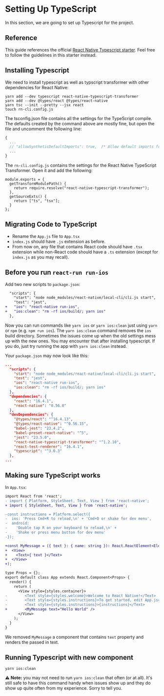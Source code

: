 # Setting Up TypeScript

In this section, we are going to set up Typescript for the project.

## Reference

This guide references the official [React Native Typescript starter](https://github.com/Microsoft/TypeScript-React-Native-Starter). Feel free to follow the guidelines in this starter instead.

## Installing Typescript

We need to install typescript as well as typscript transformer with other dependencies for React Native:

```
yarn add --dev typescript react-native-typescript-transformer
yarn add --dev @types/react @types/react-native
yarn tsc --init --pretty --jsx react
touch rn-cli.config.js
```

The tsconfig.json file contains all the settings for the TypeScript compile. The defaults created by the command above are mostly fine, but open the file and uncomment the following line:

```js
{
  ...
  // "allowSyntheticDefaultImports": true,  /* Allow default imports from modules with no default export. This does not affect code emit, just typechecking. */
  ...
}
```

The `rn-cli.config.js` contains the settings for the React Native TypeScript Transformer. Open it and add the following:

```
module.exports = {
  getTransformModulePath() {
    return require.resolve("react-native-typescript-transformer");
  },
  getSourceExts() {
    return ["ts", "tsx"];
  }
};
```

## Migrating Code to TypeScript

- Rename the `App.js` file to `App.tsx`
- `index.js` should have `.js` extension as before.
- From now on, any file that contains React code should have `.tsx` extension while non-React code should have a `.ts` extension (except for `index.js` as you may recall).

## Before you run `react-run run-ios`

Add two new scripts to `package.json`:

```diff
  "scripts": {
    "start": "node node_modules/react-native/local-cli/cli.js start",
    "test": "jest",
+   "ios": "react-native run-ios",
+   "ios:clean": "rm -rf ios/build/; yarn ios"
  },
```

Now you can run commands like `yarn ios` or `yarn ios:clean` just using `yarn` or `npm` (e.g. `npm run ios`). The `yarn ios:clean` command removes the `ios` build directory. Sometimes the issues come up when the old settings mess up with the new ones. You may encounter that after installing typescript. If you do, just try running the app with `yarn ios:clean` instead.

Your `package.json` may now look like this:

```json
...
  "scripts": {
    "start": "node node_modules/react-native/local-cli/cli.js start",
    "test": "jest",
    "ios": "react-native run-ios",
    "ios:clean": "rm -rf ios/build/; yarn ios"
  },
  "dependencies": {
    "react": "16.4.1",
    "react-native": "0.56.0"
  },
  "devDependencies": {
    "@types/react": "^16.4.13",
    "@types/react-native": "^0.56.15",
    "babel-jest": "23.4.2",
    "babel-preset-react-native": "^5",
    "jest": "23.5.0",
    "react-native-typescript-transformer": "^1.2.10",
    "react-test-renderer": "16.4.1",
    "typescript": "^3.0.3"
  },
...
```

## Making sure TypeScript works

In `App.tsx`:

```diff
import React from 'react';
- import { Platform, StyleSheet, Text, View } from 'react-native';
+ import { StyleSheet, Text, View } from 'react-native';

-const instructions = Platform.select({
-  ios: 'Press Cmd+R to reload,\n' + 'Cmd+D or shake for dev menu',
-  android:
-    'Double tap R on your keyboard to reload,\n' +
-    'Shake or press menu button for dev menu'
-});

+const MyMessage = ({ text }: { name: string }): React.ReactElement<Element> => (
+  <View>
+    <Text>{ text }</Text>
+  </View>
+);

type Props = {};
export default class App extends React.Component<Props> {
  render() {
    return (
      <View style={styles.container}>
-        <Text style={styles.welcome}>Welcome to React Native!</Text>
-        <Text style={styles.instructions}>To get started, edit App.js</Text>
-        <Text style={styles.instructions}>{instructions}</Text>
+        <MyMessage text="Hello World" />
      </View>
    );
  }
}
```

We removed `MyMessage` a component that contains `text` property and renders the passed in text.

## Running Typescript with new component

```shell
yarn ios:clean
```

:warning: **Note:** you may not need to run `yarn ios:clean` that often (or at all). It's still safe to have this command handy when issues show up and they do show up quite often from my experience. Sorry to tell you.
